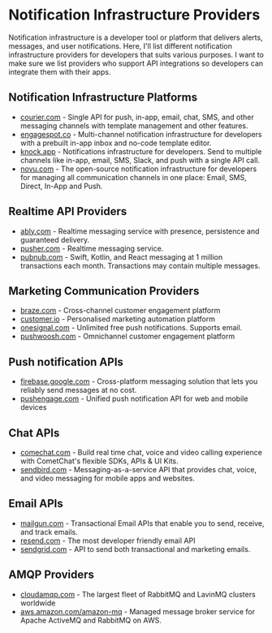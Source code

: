 # Notification Infrastructure Providers
Notification infrastructure is a developer tool or platform that delivers alerts, messages, and user notifications. Here, I'll list different notification infrastructure providers for developers that suits various purposes. I want to make sure we list providers who support API integrations so developers can integrate them with their apps.

## Notification Infrastructure Platforms
* [courier.com](https://courier.com) - Single API for push, in-app, email, chat, SMS, and other messaging channels with template management and other features.
* [engagespot.co](https://engagespot.co) - Multi-channel notification infrastructure for developers with a prebuilt in-app inbox and no-code template editor.
* [knock.app](https://knock.app) - Notifications infrastructure for developers. Send to multiple channels like in-app, email, SMS, Slack, and push with a single API call. 
* [novu.com](https://novu.com) - The open-source notification infrastructure for developers for managing all communication channels in one place: Email, SMS, Direct, In-App and Push.

## Realtime API Providers
* [ably.com](https://ably.com) - Realtime messaging service with presence, persistence and guaranteed delivery.
* [pusher.com](https://pusher.com) - Realtime messaging service.
* [pubnub.com](https://pubnub.com) - Swift, Kotlin, and React messaging at 1 million transactions each month. Transactions may contain multiple messages.

## Marketing Communication Providers
* [braze.com](https://braze.com) - Cross-channel customer engagement platform
* [customer.io](https://customer.io) - Personalised marketing automation platform
* [onesignal.com](https://onesignal.com) - Unlimited free push notifications. Supports email.
* [pushwoosh.com](https://pushwoosh.com) - Omnichannel customer engagement platform

## Push notification APIs
* [firebase.google.com](https://firebase.google.com) - Cross-platform messaging solution that lets you reliably send messages at no cost.
* [pushengage.com](https://pushengage.com) - Unified push notification API for web and mobile devices

## Chat APIs
* [comechat.com](https://cometchat.com) - Build real time chat, voice and video calling experience with CometChat's flexible SDKs, APIs & UI Kits.
* [sendbird.com](https://sendbird.com) - Messaging-as-a-service API that provides chat, voice, and video messaging for mobile apps and websites.

## Email APIs
* [mailgun.com](https://mailgun.com) - Transactional Email APIs that enable you to send, receive, and track emails.
* [resend.com](https://resend.com) - The most developer friendly email API
* [sendgrid.com](https://sendgrid.com) - API to send both transactional and marketing emails.

## AMQP Providers
* [cloudamqp.com](https://www.cloudamqp.com) - The largest fleet of RabbitMQ and LavinMQ clusters worldwide
* [aws.amazon.com/amazon-mq](https://aws.amazon.com/amazon-mq/) - Managed message broker service for Apache ActiveMQ and RabbitMQ on AWS.
